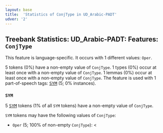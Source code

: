 ```yaml
---
layout: base
title:  'Statistics of ConjType in UD_Arabic-PADT'
udver: '2'
---
```


## Treebank Statistics: UD_Arabic-PADT: Features: `ConjType`

This feature is language-specific.
It occurs with 1 different values: `Oper`.

5 tokens (0%) have a non-empty value of `ConjType`.
1 types (0%) occur at least once with a non-empty value of `ConjType`.
1 lemmas (0%) occur at least once with a non-empty value of `ConjType`.
The feature is used with 1 part-of-speech tags: <tt><a href="ar_padt-pos-SYM.html">SYM</a></tt> (5; 0% instances).

### `SYM`

5 <tt><a href="ar_padt-pos-SYM.html">SYM</a></tt> tokens (1% of all `SYM` tokens) have a non-empty value of `ConjType`.

`SYM` tokens may have the following values of `ConjType`:

* `Oper` (5; 100% of non-empty `ConjType`): <

